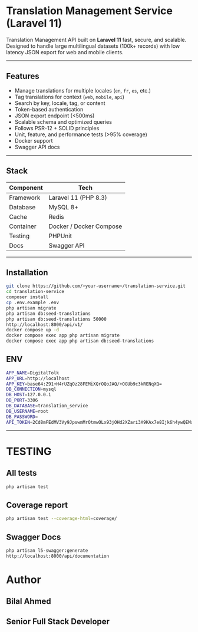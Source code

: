 # Translation Management Service (Laravel 11)

Translation Management API built on **Laravel 11** fast, secure, and scalable.  
Designed to handle large multilingual datasets (100k+ records) with low latency JSON export for web and mobile clients.

---

## Features

- Manage translations for multiple locales (`en`, `fr`, `es`, etc.)
- Tag translations for context (`web`, `mobile`, `api`)
- Search by key, locale, tag, or content
- Token-based authentication
- JSON export endpoint (<500ms)
- Scalable schema and optimized queries
- Follows PSR-12 + SOLID principles
- Unit, feature, and performance tests (>95% coverage)
- Docker support
- Swagger API docs

---

## Stack

| Component | Tech |
|------------|------|
| Framework | Laravel 11 (PHP 8.3) |
| Database | MySQL 8+ |
| Cache | Redis |
| Container | Docker / Docker Compose |
| Testing | PHPUnit |
| Docs | Swagger API |

---

## Installation

```bash
git clone https://github.com/<your-username>/translation-service.git
cd translation-service
composer install
cp .env.example .env
php artisan migrate
php artisan db:seed-translations
php artisan db:seed-translations 50000
http://localhost:8000/api/v1/
docker compose up -d
docker compose exec app php artisan migrate
docker compose exec app php artisan db:seed-translations
```
## ENV
```bash
APP_NAME=DigitalTolk
APP_URL=http://localhost
APP_KEY=base64:Z91+H4rUZqOz28FEMiXQrOQoJAQ/+OGUb9c3kRENqXQ=
DB_CONNECTION=mysql
DB_HOST=127.0.0.1
DB_PORT=3306
DB_DATABASE=translation_service
DB_USERNAME=root
DB_PASSWORD=
API_TOKEN=2Cd8mFEdMV3Vy9JpswmMrOtmwOLx93jOHd2XZari3X9KAx7e8Ijk6h4ywQEMachu
```
---

# TESTING
## All tests
``` bash
php artisan test
```

## Coverage report
``` bash
php artisan test --coverage-html=coverage/
```

## Swagger Docs
``` bash
php artisan l5-swagger:generate
http://localhost:8000/api/documentation
```

# Author
## Bilal Ahmed
## Senior Full Stack Developer